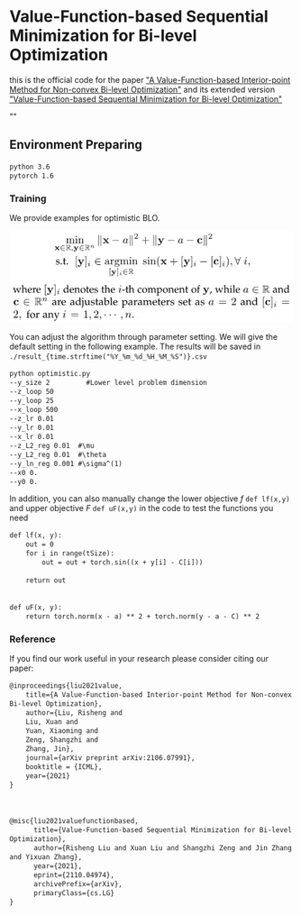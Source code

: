 # Value-Function-based Sequential Minimization for Bi-level Optimization
this is the official code for the paper ["A Value-Function-based Interior-point Method for Non-convex Bi-level Optimization"](https://icml.cc/virtual/2021/poster/9581) and its extended version ["Value-Function-based Sequential Minimization for Bi-level Optimization"](https://arxiv.org/abs/2110.04974)

 ""

## Environment Preparing


```
python 3.6
pytorch 1.6
```

### Training

We provide examples for optimistic BLO.<br>

<div align=center>
  
![optimistic BLO](eq20.png)
</div>

You can adjust the algorithm through parameter setting. We will give the default setting in the following example.
The results will be saved in `./result_{time.strftime("%Y_%m_%d_%H_%M_%S")}.csv`
```
python optimistic.py
--y_size 2         #Lower level problem dimension
--z_loop 50
--y_loop 25
--x_loop 500
--z_lr 0.01
--y_lr 0.01
--x_lr 0.01
--z_L2_reg 0.01  #\mu
--y_L2_reg 0.01  #\theta
--y_ln_reg 0.001 #\sigma^(1)
--x0 0.
--y0 0.
  ```
  
  In addition, you can also manually change the lower objective *f* ``def lf(x,y)`` and upper objective *F* ``def uF(x,y)`` in the code to test the functions you need
```
def lf(x, y):
    out = 0
    for i in range(tSize):
        out = out + torch.sin((x + y[i] - C[i]))

    return out


def uF(x, y):
    return torch.norm(x - a) ** 2 + torch.norm(y - a - C) ** 2

```
  
  
  
### Reference

If you find our work useful in your research please consider citing our paper:

```
@inproceedings{liu2021value,
	title={A Value-Function-based Interior-point Method for Non-convex Bi-level Optimization},
	author={Liu, Risheng and 
	Liu, Xuan and 
	Yuan, Xiaoming and 
	Zeng, Shangzhi and 
	Zhang, Jin},
	journal={arXiv preprint arXiv:2106.07991},
	booktitle = {ICML},
	year={2021}
}



@misc{liu2021valuefunctionbased,
      title={Value-Function-based Sequential Minimization for Bi-level Optimization}, 
      author={Risheng Liu and Xuan Liu and Shangzhi Zeng and Jin Zhang and Yixuan Zhang},
      year={2021},
      eprint={2110.04974},
      archivePrefix={arXiv},
      primaryClass={cs.LG}
}
```
